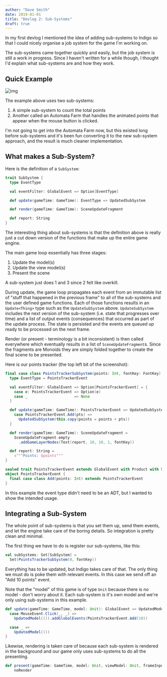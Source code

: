 ```yaml
---
author: "Dave Smith"
date: 2019-01-01
title: "Devlog 2: Sub-Systems"
draft: true
---
```


In my first devlog I mentioned the idea of adding sub-systems to Indigo so that I could nicely organise a job system for the game I'm working on.

The sub-systems came together quickly and easily, but the job system is still a work in progress. Since I haven't written for a while though, I thought I'd explain what sub-systems are and how they work.

## Quick Example

![img](/fppixels/images/subsystems-example.gif)

The example above uses two sub-systems:

1. A simple sub-system to count the total points
2. Another called an Automata Farm that handles the animated points that appear when the mouse button is clicked.

I'm not going to get into the Automata Farm now, but this existed long before sub-systems and it's been fun converting it to the new sub-system approach, and the result is much cleaner implementation.

## What makes a Sub-System?

Here is the definition of a `SubSystem`:

```scala
trait SubSystem {
  type EventType

  val eventFilter: GlobalEvent => Option[EventType]

  def update(gameTime: GameTime): EventType => UpdatedSubSystem

  def render(gameTime: GameTime): SceneUpdateFragment

  def report: String
}
```

The interesting thing about sub-systems is that the definition above is really just a cut down version of the functions that make up the entire game engine.

The main game loop essentially has three stages:

1. Update the model(s)
2. Update the view model(s)
3. Present the scene

A sub-system just does 1 and 3 since 2 felt like overkill.

During update, the game loop propagates each event from an immutable list of "stuff that happened in the previous frame" to all of the sub-systems and the user defined game functions. Each of those functions results in an `Update<Thing>` type such as the `UpdateSubSystem` above. `UpdateSubSystem` includes the next version of the sub-system (i.e. state that progresses over time) and a list of output events (consequences) that occurred as part of the update process. The state is persisted and the events are queued up ready to be processed on the next frame.

Render (or present - terminology is a bit inconsistent) is then called everywhere which eventually results in a list of `SceneUpdateFragment`s. Since the fragments are Monoids they are simply folded together to create the final scene to be presented.

Here is our points tracker (the top left bit of the screenshot):

```scala
final case class PointsTrackerSubSystem(points: Int, fontKey: FontKey) extends SubSystem {
  type EventType = PointsTrackerEvent

  val eventFilter: GlobalEvent => Option[PointsTrackerEvent] = {
    case e: PointsTrackerEvent => Option(e)
    case _                     => None
  }

  def update(gameTime: GameTime): PointsTrackerEvent => UpdatedSubSystem = {
    case PointsTrackerEvent.Add(pts) =>
      UpdatedSubSystem(this.copy(points = points + pts))
  }

  def render(gameTime: GameTime): SceneUpdateFragment =
    SceneUpdateFragment.empty
      .addGameLayerNodes(Text(report, 10, 10, 1, fontKey))

  def report: String =
    s"""Points: $points"""
}

sealed trait PointsTrackerEvent extends GlobalEvent with Product with Serializable
object PointsTrackerEvent {
  final case class Add(points: Int) extends PointsTrackerEvent
}
```

In this example the event type didn't need to be an ADT, but I wanted to show the intended usage.

## Integrating a Sub-System

The whole point of sub-systems is that you set them up, send them events, and let the engine take care of the boring details. So integration is pretty clean and minimal.

The first thing we have to do is register our sub-systems, like this:

```scala
val subSystems: Set[SubSystem] =
  Set(PointsTrackerSubSystem(0, fontKey))
```

Everything has to be updated, but Indigo takes care of that. The only thing we must do is poke them with relevant events. In this case we send off an "Add 10 points" event.

Note that the "model" of this game is of type `Unit` because there is no model - don't worry about it. Each sub-system *is* it's own model and we're only using sub-systems in this example.

```scala
def update(gameTime: GameTime, model: Unit): GlobalEvent => UpdatedModel[Unit] = {
  case MouseEvent.Click(_, _) =>
    UpdatedModel(()).addGlobalEvents(PointsTrackerEvent.Add(10))

  case _ =>
    UpdatedModel(())
}
```

Likewise, rendering is taken care of because each sub-system is rendered in the background and our game only uses sub-systems to do all the presenting.

```scala
def present(gameTime: GameTime, model: Unit, viewModel: Unit, frameInputEvents: FrameInputEvents): SceneUpdateFragment =
    noRender
```
